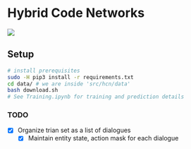 # Hybrid Code Networks

![](https://raw.githubusercontent.com/voicy-ai/DialogStateTracking/master/images/hcn-block-diagram.png)


## Setup

```bash
# install prerequisites
sudo -H pip3 install -r requirements.txt
cd data/ # we are inside 'src/hcn/data'
bash download.sh
# See Training.ipynb for training and prediction details
```

### TODO

- [x] Organize trian set as a list of dialogues
	- [x] Maintain entity state, action mask for each dialogue
